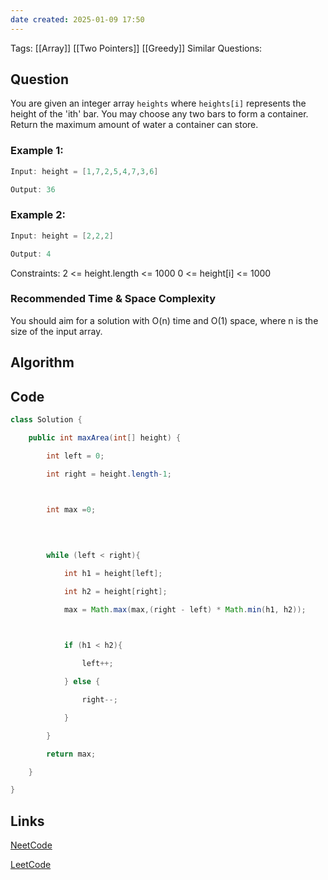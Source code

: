 ```yaml
---
date created: 2025-01-09 17:50
---
```

Tags: [[Array]] [[Two Pointers]] [[Greedy]]
Similar Questions: 
## Question

You are given an integer array `heights` where `heights[i]` represents the height of the 'ith' bar.
You may choose any two bars to form a container. Return the maximum amount of water a container can store.

### Example 1:

```java
Input: height = [1,7,2,5,4,7,3,6]

Output: 36

```

### Example 2:

```java
Input: height = [2,2,2]

Output: 4

```

Constraints:
2 <= height.length <= 1000
0 <= height[i] <= 1000

### Recommended Time & Space Complexity

You should aim for a solution with O(n) time and O(1) space, where n is the size of the input array.

## Algorithm

## Code

```java
class Solution {

    public int maxArea(int[] height) {

        int left = 0;

        int right = height.length-1;

  

        int max =0;

  
  

        while (left < right){

            int h1 = height[left];

            int h2 = height[right];

            max = Math.max(max,(right - left) * Math.min(h1, h2));

  

            if (h1 < h2){

                left++;

            } else {

                right--;

            }

        }

        return max;

    }

}

```

## Links

[NeetCode](https://neetcode.io/problems/max-water-container)

[LeetCode](https://leetcode.com/problems/max-water-container)
